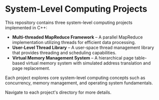 # System-Level Computing Projects  

This repository contains three system-level computing projects implemented in C++:  

- **Multi-threaded MapReduce Framework** – A parallel MapReduce implementation utilizing threads for efficient data processing.  
- **User-Level Thread Library** – A user-space thread management library that provides threading and scheduling capabilities.  
- **Virtual Memory Management System** – A hierarchical page table-based virtual memory system with simulated address translation and page replacement.  

Each project explores core system-level computing concepts such as concurrency, memory management, and operating system fundamentals.  

Navigate to each project's directory for more details.  
